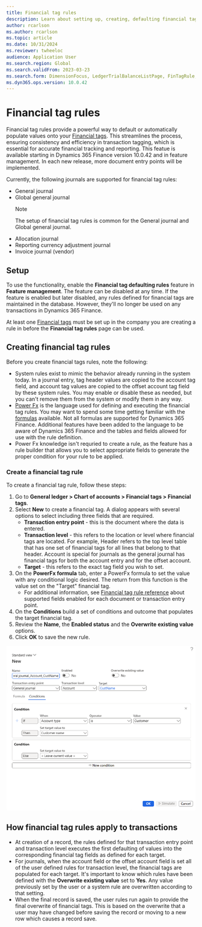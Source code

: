 ```yaml
---
title: Financial tag rules 
description: Learn about setting up, creating, defaulting financial tags on transactions.
author: rcarlson
ms.author: rcarlson
ms.topic: article
ms.date: 10/31/2024
ms.reviewer: twheeloc
audience: Application User
ms.search.region: Global
ms.search.validFrom: 2023-03-23
ms.search.form: DimensionFocus, LedgerTrialBalanceListPage, FinTagRule, FinancialTags
ms.dyn365.ops.version: 10.0.42
---
```


# Financial tag rules

Financial tag rules provide a powerful way to default or automatically populate values onto your [Financial tags](financial-tag.md).  This streamlines the process, ensuring consistency and efficiency in transaction tagging, which is essential for accurate financial tracking and reporting. This featue is available starting in Dynamics 365 Finance version 10.0.42 and in feature management.
In each new release, more document entry points will be implemented. 

Currently, the following journals are supported for financial tag rules:

- General journal
- Global general journal
   >[!NOTE]
   >The setup of financial tag rules is common for the General journal and Global general journal.
- Allocation journal
- Reporting currency adjustment journal
- Invoice journal (vendor)

## Setup

To use the functionality, enable the **Financial tag defaulting rules** feature in **Feature management**. The feature can be disabled at any time. If the feature is enabled but later disabled, any rules defined for financial tags are maintained in the database. However, they'll no longer be used on any transactions in Dynamics 365 Finance.

At least one [Financial tags](financial-tag.md) must be set up in the company you are creating a rule in before the **Financial tag rules** page can be used.

## Creating financial tag rules

Before you create financial tags rules, note the following:
- System rules exist to mimic the behavior already running in the system today. In a journal entry, tag header values are copied to the account tag field, and account tag values are copied to the offset account tag field by these system rules. You may enable or disable these as needed, but you can't remove them from the system or modify them in any way.
- [Power Fx](/power-platform/power-fx/overview) is the language used for defining and executing the financial tag rules. You may want to spend some time getting familiar with the [formulas](/power-platform/power-fx/formula-reference-overview) available. Not all formulas are supported for Dynamics 365 Finance. Additional features have been added to the language to be aware of Dynamics 365 Finance and the tables and fields allowed for use with the rule definition.
- Power Fx knowledge isn't requried to create a rule, as the feature has a rule builder that allows you to select appropriate fields to generate the proper condition for your rule to be applied. 

### Create a financial tag rule

To create a financial tag rule, follow these steps:
1. Go to **General ledger \> Chart of accounts \> Financial tags \> Financial tags**.
2. Select **New** to create a financial tag. A dialog appears with several options to select including three fields that are required.
   - **Transaction entry point** - this is the document where the data is entered.
   - **Transaction level** - this refers to the location or level where financial tags are located. For example, Header refers to the top level table that has one set of financial tags for all lines that belong to that header. Account is special for journals as the general journal has financial tags for both the account entry and for the offset account.
   - **Target** - this refers to the exact tag field you wish to set.
3. On the **PowerFx formula** tab, enter a PowerFx formula to set the value with any conditional logic desired. The return from this function is the value set on the "Target" financial tag.
   - For additional information, see [Financial tag rule reference](financial-tag-rule-reference.md) about supported fields enabled for each document or transaction entry point.  
4. On the **Conditions** build a set of conditions and outcome that populates the target financial tag.
5. Review the **Name**, the **Enabled status** and the **Overwrite existing value** options.  
6. Click **OK** to save the new rule. 

[![New Financial tag rule definition](./media/NewRule.png)](./media/NewRule.png)

## How financial tag rules apply to transactions

- At creation of a record, the rules defined for that transaction entry point and transaction level executes the first defaulting of values into the corresponding financial tag fields as defined for each target.
- For journals, when the account field or the offset account field is set all of the user defined rules for transaction level, the financial tags are populated for each target.  It's important to know which rules have been defined with the **Overwrite existing value** set to **Yes**. Any value previously set by the user or a system rule are overwritten according to that setting.
- When the final record is saved, the user rules run again to provide the final overwrite of financial tags. This is based on the overwrite that a user may have changed before saving the record or moving to a new row which causes a record save. 





